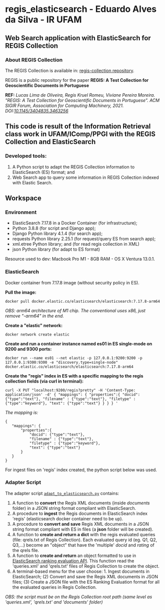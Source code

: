 
# regis_elasticsearch - Eduardo Alves da Silva - IR UFAM
## Web Search application with ElasticSearch for REGIS Collection

### About REGIS Collection
The REGIS Collection is available in: [regis-collection repository](https://github.com/Petroles/regis-collection).

REGIS is a public repository for the paper **REGIS: A Test Collection for Geoscientific Documents in Portuguese** 

**REF:** *Lucas Lima de Oliveira, Regis Kruel Romeu, Viviane Pereira Moreira. "REGIS: A Test Collection for Geoscientific Documents in Portuguese". ACM SIGIR Forum, Association for Computing Machinery, 2021. DOI:[10.1145/3404835.3463256](https://dl.acm.org/doi/10.1145/3404835.3463256)*

## This code is result of the Information Retrieval class work in UFAM/IComp/PPGI with the REGIS Collection and ElasticSearch
### Developed tools:
1. A Python script to adapt the REGIS Collection information to ElasticSearch (ES) format; and
2. Web Search app to query some information in REGIS Collection indexed with Elastic Search.

## Workspace


### Environment
* ElasticSearch 7.17.8 in a Docker Container (for infrastructure);
* Python 3.8.8 (for script and Django app);
* Django Python library 4.1.4 (for search app);
* requests Python library 2.25.1 (for request/query ES from search app);
* xml.etree Python library; and (for read regis collection in XML)
* json Python library (for adapt to ES format)

Resource used to dev: Macbook Pro M1 - 8GB RAM - OS X Ventura 13.0.1.



### ElasticSearch
Docker container from 7.17.8 image (without security policy in ES).

**Pull the image:**

`docker pull docker.elastic.co/elasticsearch/elasticsearch:7.17.8-arm64`

*OBS: arm64 architecture of M1 chip. The conventional uses x86, just remove "-arm64" in the end.*

**Create a "elastic" network:**

`docker network create elastic`

**Create and run a container instance named es01 in ES single-mode on 9200 and 9300 ports:**

`docker run --name es01 --net elastic -p 127.0.0.1:9200:9200 -p 127.0.0.1:9300:9300 -e "discovery.type=single-node" docker.elastic.co/elasticsearch/elasticsearch:7.17.8-arm64`

**Create the "regis" index in ES with a specific mapping to the regis collection fields (via curl in terminal):**

` curl -X PUT "localhost:9200/regis?pretty" -H 'Content-Type: application/json' -d'
{
	"mappings": {
		"properties":{
			"docid": {"type":"text"},
			"filename" : {"type":"text"},
			"filetype" : {"type":"keyword"},
			"text": {"type":"text"}
		}
	}
}
'
`

*The mapping is:*
 ```
{
	"mappings": {
		"properties":{ 
			"docid": {"type":"text"},
			"filename" : {"type":"text"},
			"filetype" : {"type":"keyword"},
			"text": {"type":"text"} 
		}
	}
}
```

For ingest files on 'regis' index created, the python script below was used.



### Adapter Script

The adapter script [`adapt_to_elasticsearch.py`](https://github.com/edualvss/regis_elasticsearch/blob/main/adapt_to_elasticsearch.py) contains:

1. A function to **convert** the Regis XML documents (inside *documents* folder) in a JSON string format compliant with ElasticSearch.
2. A procedure to **ingest** the Regis documents in ElasticSearch index 'regis' (elasticsearch docker container need to be up).
3. A procedure to **convert and save** Regis XML documents in a JSON string format compliant with ES in files (a **json** folder will be created).
4. A function to **create and return a dict** with the regis evaluated queries (file: qrels.txt of Regis Collection). Each evaluated query id (eg. Q1, Q2, Q3,...) become an "object" that have the 'multiple' *docid* and *rating* of the qrels file.
5. A function to **create and return** an object formatted to use in [ElasticSearch ranking evaluation API](https://www.elastic.co/guide/en/elasticsearch/reference/current/search-rank-eval.html). This function read the 'queries.xml' and 'qrels.txt' files of Regis Collection to create the object.
6. A terminal-based menu for the user choose: 1. Ingest documents in ElasticSearch; (2) Convert and save the Regis XML documents in JSON files; (3) Create a JSON file with the ES Ranking Evaluation format for all the evaluated queries in Regis Collection.

*OBS: the script must be on the Regis Collection root path (same level as 'queries.xml', 'qrels.txt' and 'documents' folder)*
